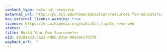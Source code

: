 ```yaml
---
content_type: external-resource
external_url: http://pv.mit.edu/home/education/resources-for-educators/build-your-own-sourcemeter/
has_external_license_warning: true
license: https://en.wikipedia.org/wiki/All_rights_reserved
status: ''
title: Build Your Own Sourcemeter
uid: 8018aa23-ca23-4d6b-8350-00a60ccfd3f9
wayback_url: ''
---
```

